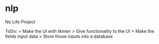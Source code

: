 # nlp
No Life Project

ToDo:
    > Make the UI with tkinter
    > Give functionality to the UI
        > Make the fields input data
        > Store those inputs into a database